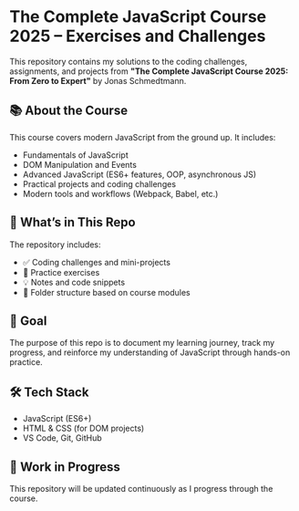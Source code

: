 # The Complete JavaScript Course 2025 – Exercises and Challenges

This repository contains my solutions to the coding challenges, assignments, and projects from **"The Complete JavaScript Course 2025: From Zero to Expert"** by Jonas Schmedtmann.

## 📚 About the Course

This course covers modern JavaScript from the ground up. It includes:

- Fundamentals of JavaScript  
- DOM Manipulation and Events  
- Advanced JavaScript (ES6+ features, OOP, asynchronous JS)  
- Practical projects and coding challenges  
- Modern tools and workflows (Webpack, Babel, etc.)

## 🧠 What’s in This Repo

The repository includes:

- ✅ Coding challenges and mini-projects  
- 🧪 Practice exercises  
- 💡 Notes and code snippets  
- 📁 Folder structure based on course modules

## 🧭 Goal

The purpose of this repo is to document my learning journey, track my progress, and reinforce my understanding of JavaScript through hands-on practice.

## 🛠️ Tech Stack

- JavaScript (ES6+)  
- HTML & CSS (for DOM projects)  
- VS Code, Git, GitHub

## 🚧 Work in Progress

This repository will be updated continuously as I progress through the course.
